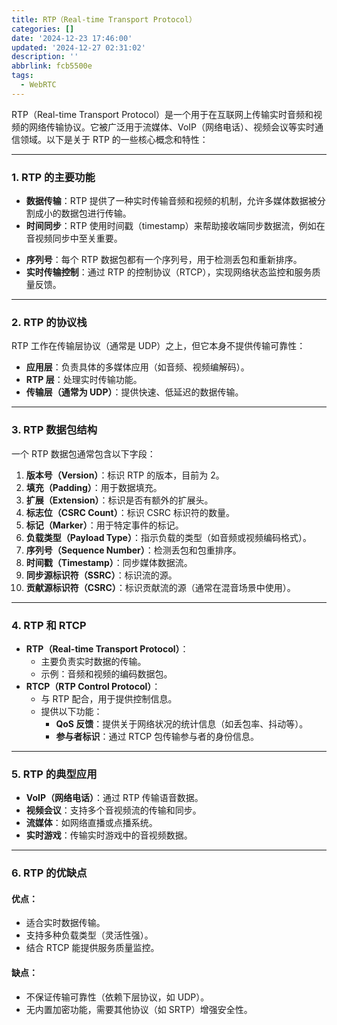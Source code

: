 ```yaml
---
title: RTP（Real-time Transport Protocol）
categories: []
date: '2024-12-23 17:46:00'
updated: '2024-12-27 02:31:02'
description: ''
abbrlink: fcb5500e
tags:
  - WebRTC
---
```

RTP（Real-time Transport Protocol）是一个用于在互联网上传输实时音频和视频的网络传输协议。它被广泛用于流媒体、VoIP（网络电话）、视频会议等实时通信领域。以下是关于 RTP 的一些核心概念和特性：

---

### **1. RTP 的主要功能**

- **数据传输**：RTP 提供了一种实时传输音频和视频的机制，允许多媒体数据被分割成小的数据包进行传输。
- **时间同步**：RTP 使用时间戳（timestamp）来帮助接收端同步数据流，例如在音视频同步中至关重要。
 <!-- more -->
 - **序列号**：每个 RTP 数据包都有一个序列号，用于检测丢包和重新排序。
- **实时传输控制**：通过 RTP 的控制协议（RTCP），实现网络状态监控和服务质量反馈。

---

### **2. RTP 的协议栈**

RTP 工作在传输层协议（通常是 UDP）之上，但它本身不提供传输可靠性：

- **应用层**：负责具体的多媒体应用（如音频、视频编解码）。
- **RTP 层**：处理实时传输功能。
- **传输层（通常为 UDP）**：提供快速、低延迟的数据传输。

---

### **3. RTP 数据包结构**

一个 RTP 数据包通常包含以下字段：

1. **版本号（Version）**：标识 RTP 的版本，目前为 2。
2. **填充（Padding）**：用于数据填充。
3. **扩展（Extension）**：标识是否有额外的扩展头。
4. **标志位（CSRC Count）**：标识 CSRC 标识符的数量。
5. **标记（Marker）**：用于特定事件的标记。
6. **负载类型（Payload Type）**：指示负载的类型（如音频或视频编码格式）。
7. **序列号（Sequence Number）**：检测丢包和包重排序。
8. **时间戳（Timestamp）**：同步媒体数据流。
9. **同步源标识符（SSRC）**：标识流的源。
10. **贡献源标识符（CSRC）**：标识贡献流的源（通常在混音场景中使用）。

---

### **4. RTP 和 RTCP**

- **RTP（Real-time Transport Protocol）**：
    - 主要负责实时数据的传输。
    - 示例：音频和视频的编码数据包。
- **RTCP（RTP Control Protocol）**：
    - 与 RTP 配合，用于提供控制信息。
    - 提供以下功能：
        - **QoS 反馈**：提供关于网络状况的统计信息（如丢包率、抖动等）。
        - **参与者标识**：通过 RTCP 包传输参与者的身份信息。

---

### **5. RTP 的典型应用**

- **VoIP（网络电话）**：通过 RTP 传输语音数据。
- **视频会议**：支持多个音视频流的传输和同步。
- **流媒体**：如网络直播或点播系统。
- **实时游戏**：传输实时游戏中的音视频数据。

---

### **6. RTP 的优缺点**

#### 优点：

- 适合实时数据传输。
- 支持多种负载类型（灵活性强）。
- 结合 RTCP 能提供服务质量监控。

#### 缺点：

- 不保证传输可靠性（依赖下层协议，如 UDP）。
- 无内置加密功能，需要其他协议（如 SRTP）增强安全性。